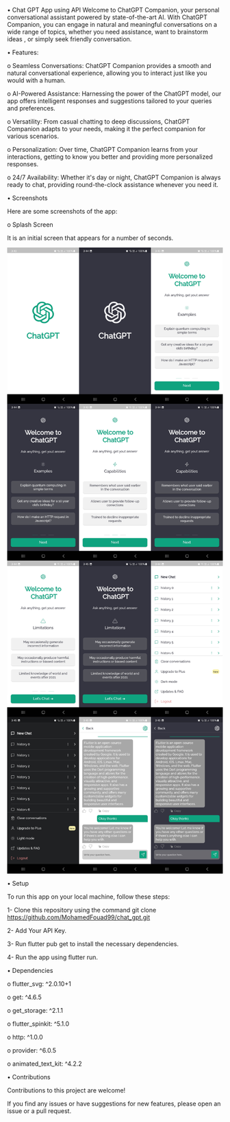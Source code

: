 •  Chat GPT App using API
Welcome to ChatGPT Companion, your personal conversational assistant powered by state-of-the-art AI. With ChatGPT Companion,
you can engage in natural and meaningful conversations on a wide range of topics, whether you need assistance, want to brainstorm ideas
, or simply seek friendly conversation.



• Features:


o  Seamless Conversations: ChatGPT Companion provides a smooth and natural conversational experience, allowing you to interact just like you would with a human.

o  AI-Powered Assistance: Harnessing the power of the ChatGPT model, our app offers intelligent responses and suggestions tailored to your queries and preferences.

o  Versatility: From casual chatting to deep discussions, ChatGPT Companion adapts to your needs, making it the perfect companion for various scenarios.

o  Personalization: Over time, ChatGPT Companion learns from your interactions, getting to know you better and providing more personalized responses.

o  24/7 Availability: Whether it's day or night, ChatGPT Companion is always ready to chat, providing round-the-clock assistance whenever you need it.



• Screenshots


Here are some screenshots of the app:

o Splash Screen

 It is an initial screen that appears for a number of seconds.


<div style="display: flex;">
    <img src="assets/images/r5.jpg" alt="Splash Screen" style="width: 33.33%;">
    <img src="assets/images/r7.jpg" alt="Splash Screen" style="width: 33.33%;">
    <img src="assets/images/r10.jpg" alt="Onboarding1 Screen" style="width: 33.33%;">
</div>
<div style="display: flex;">
    <img src="assets/images/r6.jpg" alt="Splash Screen" style="width: 33.33%;">
    <img src="assets/images/r4.jpg" alt="Onboarding2 Screen" style="width: 33.33%;">
    <img src="assets/images/r9.jpg" alt="Splash Screen" style="width: 33.33%;">
</div>
<div style="display: flex;">
    <img src="assets/images/r3.jpg" alt="Onboarding3 Screen" style="width: 33.33%;">
    <img src="assets/images/r11.jpg" alt="Splash Screen" style="width: 33.33%;">
    <img src="assets/images/r1.jpg" alt="Home Screen" style="width: 33.33%;">
</div>
<div style="display: flex;">
    <img src="assets/images/r8.jpg" alt="Splash Screen" style="width: 33.33%;">
    <img src="assets/images/r2.jpg" alt="Chat Screen" style="width: 33.33%;">
    <img src="assets/images/r12.jpg" alt="Splash Screen" style="width: 33.33%;">
</div>







• Setup


To run this app on your local machine, follow these steps:


1- Clone this repository using the command git clone https://github.com/MohamedFouad99/chat_gpt.git

2- Add Your API Key.

3- Run flutter pub get to install the necessary dependencies.

4- Run the app using flutter run.




• Dependencies



 o flutter_svg: ^2.0.10+1
 
 
 o get: ^4.6.5
 
 
 o get_storage: ^2.1.1
 
 
 o flutter_spinkit: ^5.1.0
 
 
 o http: ^1.0.0
 
 
 o provider: ^6.0.5
 
 
 o animated_text_kit: ^4.2.2
 


 
 

• Contributions


Contributions to this project are welcome! 

If you find any issues or have suggestions for new features, please open an issue or a pull request.
